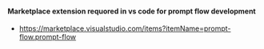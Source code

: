 #### Marketplace extension requored in vs code for prompt flow development
* https://marketplace.visualstudio.com/items?itemName=prompt-flow.prompt-flow
